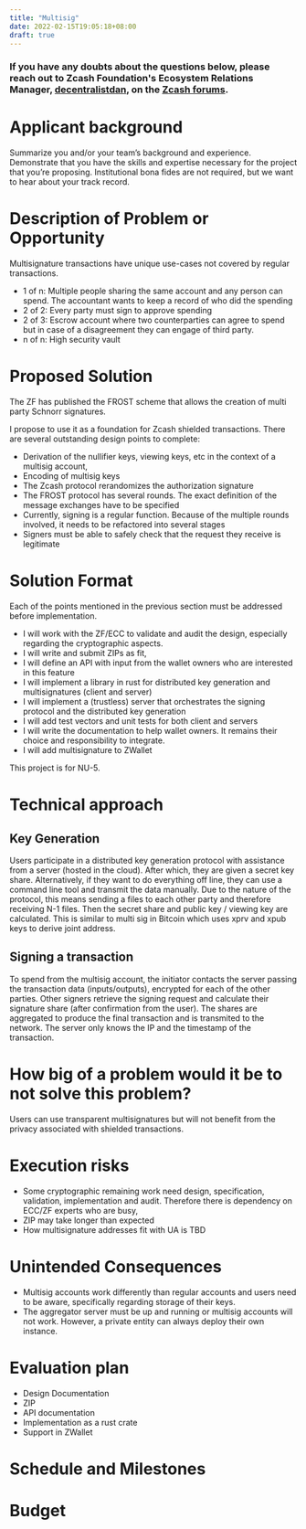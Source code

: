 ```yaml
---
title: "Multisig"
date: 2022-02-15T19:05:18+08:00
draft: true
---
```


### If you have any doubts about the questions below, please reach out to Zcash Foundation's Ecosystem Relations Manager, [decentralistdan](https://forum.zcashcommunity.com/u/decentralistdan/summary), on the [Zcash forums](https://forum.zcashcommunity.com/).

# Applicant background
Summarize you and/or your team’s background and experience. Demonstrate that you have the skills and expertise necessary for the project that you’re proposing. Institutional bona fides are not required, but we want to hear about your track record.

# Description of Problem or Opportunity  
Multisignature transactions have unique use-cases
not covered by regular transactions.
- 1 of n: Multiple people sharing the same account
and any person can spend. The accountant wants to keep
a record of who did the spending
- 2 of 2: Every party must sign to approve spending
- 2 of 3: Escrow account where two counterparties
can agree to spend but in case of a disagreement they
can engage of third party.
- n of n: High security vault

# Proposed Solution
The ZF has published the FROST scheme that allows
the creation of multi party Schnorr signatures.

I propose to use it as a foundation for Zcash
shielded transactions. There are several outstanding
design points to complete:

- Derivation of the nullifier keys, viewing keys, etc
in the context of a multisig account,
- Encoding of multisig keys
- The Zcash protocol rerandomizes the authorization signature
- The FROST protocol has several rounds. The exact
definition of the message exchanges have to be specified
- Currently, signing is a regular function. Because
of the multiple rounds involved, it needs to be 
refactored into several stages
- Signers must be able to safely check that the
request they receive is legitimate

# Solution Format
Each of the points mentioned in the previous section
must be addressed before implementation.

- I will work with the ZF/ECC to validate and audit
the design, especially regarding the cryptographic aspects.
- I will write and submit ZIPs as fit,
- I will define an API with input from the wallet owners
who are interested in this feature
- I will implement a library in rust for distributed
key generation and multisignatures (client and server)
- I will implement a (trustless) server that orchestrates the signing protocol and the distributed
key generation
- I will add test vectors and unit tests for both
client and servers
- I will write the documentation to help wallet owners. It remains their choice and responsibility to integrate.
- I will add multisignature to ZWallet

This project is for NU-5.

# Technical approach

## Key Generation
Users participate in a distributed key generation protocol with assistance from a server (hosted in the cloud).
After which, they are given a secret key share. Alternatively, if they want to do everything off line, they
can use a command line tool and transmit the data manually. Due to the nature of the protocol, this means sending
a files to each other party and therefore receiving N-1 files. Then the secret share and public key / viewing key
are calculated. This is similar to multi sig in Bitcoin which uses xprv and xpub keys to derive joint address.

## Signing a transaction

To spend from the multisig account, the initiator contacts the server passing the transaction data (inputs/outputs),
encrypted for each of the other parties. Other signers retrieve the signing request and calculate their signature
share (after confirmation from the user). The shares are aggregated to produce the final transaction and is transmited
to the network. The server only knows the IP and the timestamp of the transaction.

# How big of a problem would it be to not solve this problem?

Users can use transparent multisignatures but will not benefit from the privacy associated with shielded 
transactions.

# Execution risks

- Some cryptographic remaining work need design, specification, validation, implementation and audit. Therefore
there is dependency on ECC/ZF experts who are busy,
- ZIP may take longer than expected
- How multisignature addresses fit with UA is TBD

# Unintended Consequences
- Multisig accounts work differently than regular accounts and users need to be aware, specifically regarding
storage of their keys.
- The aggregator server must be up and running or multisig accounts will not work. However, a private
entity can always deploy their own instance.

# Evaluation plan

- Design Documentation
- ZIP
- API documentation
- Implementation as a rust crate
- Support in ZWallet 

# Schedule and Milestones

# Budget
